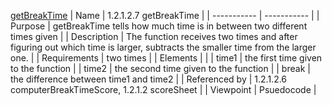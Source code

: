 [getBreakTime](TeamTwoFiles/getBreakTime.txt)
| Name | 1.2.1.2.7 getBreakTime |
| ----------- | ----------- |
| Purpose | getBreakTime tells how much time is in between two different times given |
| Description | The function receives two times and after figuring out which time is larger, subtracts the smaller time from the larger one. |
| Requirements | two times |
| Elements |  |
| time1 | the first time given to the function |
| time2 | the second time given to the function |
| break | the difference between time1 and time2 |
| Referenced by | 1.2.1.2.6 computerBreakTimeScore, 1.2.1.2 scoreSheet |
| Viewpoint | Psuedocode |
